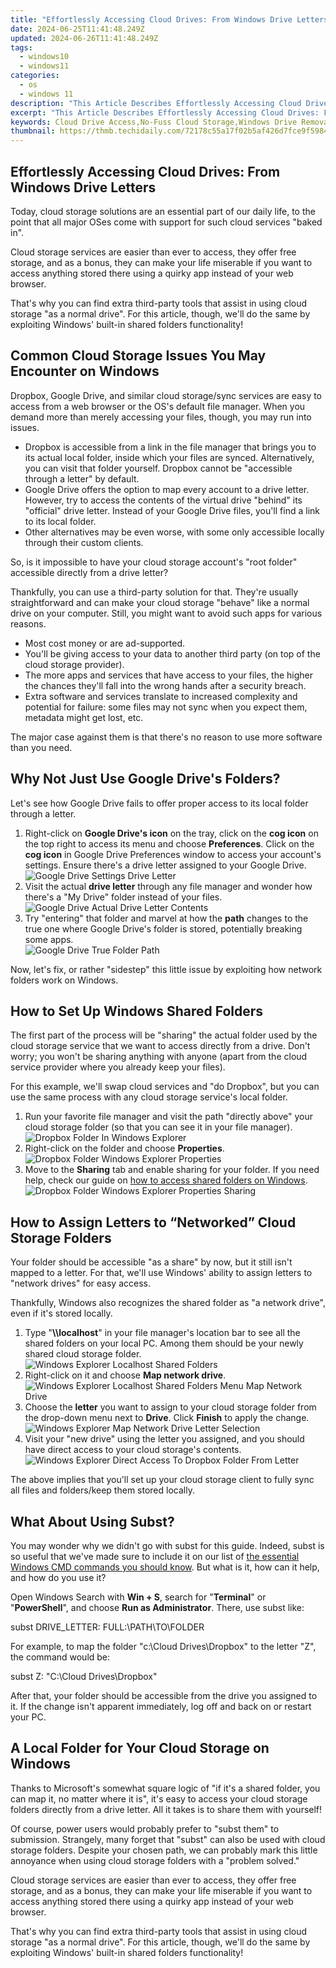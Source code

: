 ```yaml
---
title: "Effortlessly Accessing Cloud Drives: From Windows Drive Letters"
date: 2024-06-25T11:41:48.249Z
updated: 2024-06-26T11:41:48.249Z
tags:
  - windows10
  - windows11
categories:
  - os
  - windows 11
description: "This Article Describes Effortlessly Accessing Cloud Drives: From Windows Drive Letters"
excerpt: "This Article Describes Effortlessly Accessing Cloud Drives: From Windows Drive Letters"
keywords: Cloud Drive Access,No-Fuss Cloud Storage,Windows Drive Removal,Easy Cloud Files,Secure Cloud Reach,Simplified Cloud Connect,Unlinked Drives Method
thumbnail: https://thmb.techidaily.com/72178c55a17f02b5af426d7fce9f5984667c0f559291ba6b4b11d31fc14a8936.jpg
---
```


## Effortlessly Accessing Cloud Drives: From Windows Drive Letters

 Today, cloud storage solutions are an essential part of our daily life, to the point that all major OSes come with support for such cloud services "baked in".

 Cloud storage services are easier than ever to access, they offer free storage, and as a bonus, they can make your life miserable if you want to access anything stored there using a quirky app instead of your web browser.

 That's why you can find extra third-party tools that assist in using cloud storage "as a normal drive". For this article, though, we'll do the same by exploiting Windows' built-in shared folders functionality!

## Common Cloud Storage Issues You May Encounter on Windows

 Dropbox, Google Drive, and similar cloud storage/sync services are easy to access from a web browser or the OS's default file manager. When you demand more than merely accessing your files, though, you may run into issues.

* Dropbox is accessible from a link in the file manager that brings you to its actual local folder, inside which your files are synced. Alternatively, you can visit that folder yourself. Dropbox cannot be "accessible through a letter" by default.
* Google Drive offers the option to map every account to a drive letter. However, try to access the contents of the virtual drive "behind" its "official" drive letter. Instead of your Google Drive files, you'll find a link to its local folder.
* Other alternatives may be even worse, with some only accessible locally through their custom clients.

 So, is it impossible to have your cloud storage account's "root folder" accessible directly from a drive letter?

 Thankfully, you can use a third-party solution for that. They're usually straightforward and can make your cloud storage "behave" like a normal drive on your computer. Still, you might want to avoid such apps for various reasons.

* Most cost money or are ad-supported.
* You'll be giving access to your data to another third party (on top of the cloud storage provider).
* The more apps and services that have access to your files, the higher the chances they'll fall into the wrong hands after a security breach.
* Extra software and services translate to increased complexity and potential for failure: some files may not sync when you expect them, metadata might get lost, etc.

 The major case against them is that there's no reason to use more software than you need.

## Why Not Just Use Google Drive's Folders?

 Let's see how Google Drive fails to offer proper access to its local folder through a letter.

1. Right-click on **Google Drive's icon** on the tray, click on the **cog icon** on the top right to access its menu and choose **Preferences**. Click on the **cog icon** in Google Drive Preferences window to access your account's settings. Ensure there's a drive letter assigned to your Google Drive.  
![Google Drive Settings Drive Letter](https://static1.makeuseofimages.com/wordpress/wp-content/uploads/2023/07/google-drive-settings-drive-letter.jpg)
2. Visit the actual **drive letter** through any file manager and wonder how there's a "My Drive" folder instead of your files.  
![Google Drive Actual Drive Letter Contents](https://static1.makeuseofimages.com/wordpress/wp-content/uploads/2023/07/google-drive-actual-drive-letter-contents.jpg)
3. Try "entering" that folder and marvel at how the **path** changes to the true one where Google Drive's folder is stored, potentially breaking some apps.  
![Google Drive True Folder Path](https://static1.makeuseofimages.com/wordpress/wp-content/uploads/2023/07/google-drive-true-folder-path.jpg)

 Now, let's fix, or rather "sidestep" this little issue by exploiting how network folders work on Windows.

## How to Set Up Windows Shared Folders

 The first part of the process will be "sharing" the actual folder used by the cloud storage service that we want to access directly from a drive. Don't worry; you won't be sharing anything with anyone (apart from the cloud service provider where you already keep your files).

 For this example, we'll swap cloud services and "do Dropbox", but you can use the same process with any cloud storage service's local folder.

1. Run your favorite file manager and visit the path "directly above" your cloud storage folder (so that you can see it in your file manager).  
![Dropbox Folder In Windows Explorer](https://static1.makeuseofimages.com/wordpress/wp-content/uploads/2023/07/dropbox-folder-in-windows-explorer.jpg)
2. Right-click on the folder and choose **Properties**.  
![Dropbox Folder Windows Explorer Properties](https://static1.makeuseofimages.com/wordpress/wp-content/uploads/2023/07/dropbox-folder-windows-explorer-properties.jpg)
3. Move to the **Sharing** tab and enable sharing for your folder. If you need help, check our guide on [how to access shared folders on Windows](https://www.makeuseof.com/unable-to-access-shared-folder-windows/).  
![Dropbox Folder Windows Explorer Properties Sharing](https://static1.makeuseofimages.com/wordpress/wp-content/uploads/2023/07/dropbox-folder-windows-explorer-properties-sharing.jpg)

## How to Assign Letters to “Networked” Cloud Storage Folders

 Your folder should be accessible "as a share" by now, but it still isn't mapped to a letter. For that, we'll use Windows' ability to assign letters to "network drives" for easy access.

 Thankfully, Windows also recognizes the shared folder as "a network drive", even if it's stored locally.

1. Type "**\\\\localhost**" in your file manager's location bar to see all the shared folders on your local PC. Among them should be your newly shared cloud storage folder.  
![Windows Explorer Localhost Shared Folders](https://static1.makeuseofimages.com/wordpress/wp-content/uploads/2023/07/windows-explorer-localhost-shared-folders.jpg)
2. Right-click on it and choose **Map network drive**.  
![Windows Explorer Localhost Shared Folders Menu Map Network Drive](https://static1.makeuseofimages.com/wordpress/wp-content/uploads/2023/07/windows-explorer-localhost-shared-folders-menu-map-network-drive.jpg)
3. Choose the **letter** you want to assign to your cloud storage folder from the drop-down menu next to **Drive**. Click **Finish** to apply the change.  
![Windows Explorer Map Network Drive Letter Selection](https://static1.makeuseofimages.com/wordpress/wp-content/uploads/2023/07/windows-explorer-map-network-drive-letter-selection.jpg)
4. Visit your "new drive" using the letter you assigned, and you should have direct access to your cloud storage's contents.  
![Windows Explorer Direct Access To Dropbox Folder From Letter](https://static1.makeuseofimages.com/wordpress/wp-content/uploads/2023/07/windows-explorer-direct-access-to-dropbox-folder-from-letter.jpg)

 The above implies that you'll set up your cloud storage client to fully sync all files and folders/keep them stored locally.

## What About Using Subst?

 You may wonder why we didn't go with subst for this guide. Indeed, subst is so useful that we've made sure to include it on our list of [the essential Windows CMD commands you should know](https://www.makeuseof.com/tag/essential-windows-cmd-commands/). But what is it, how can it help, and how do you use it?

 Open Windows Search with **Win + S**, search for "**Terminal**" or "**PowerShell**", and choose **Run as Administrator**. There, use subst like:

subst DRIVE_LETTER: FULL:\PATH\TO\FOLDER

 For example, to map the folder "c:\\Cloud Drives\\Dropbox" to the letter "Z", the command would be:

subst Z: "C:\Cloud Drives\Dropbox"

 After that, your folder should be accessible from the drive you assigned to it. If the change isn't apparent immediately, log off and back on or restart your PC.

## A Local Folder for Your Cloud Storage on Windows

 Thanks to Microsoft's somewhat square logic of "if it's a shared folder, you can map it, no matter where it is", it's easy to access your cloud storage folders directly from a drive letter. All it takes is to share them with yourself!

 Of course, power users would probably prefer to "subst them" to submission. Strangely, many forget that "subst" can also be used with cloud storage folders. Despite your chosen path, we can probably mark this little annoyance when using cloud storage folders with a "problem solved."

 Cloud storage services are easier than ever to access, they offer free storage, and as a bonus, they can make your life miserable if you want to access anything stored there using a quirky app instead of your web browser.

 That's why you can find extra third-party tools that assist in using cloud storage "as a normal drive". For this article, though, we'll do the same by exploiting Windows' built-in shared folders functionality!



<ins class="adsbygoogle"
      style="display:block"
      data-ad-client="ca-pub-7571918770474297"
      data-ad-slot="8358498916"
      data-ad-format="auto"
      data-full-width-responsive="true"></ins>